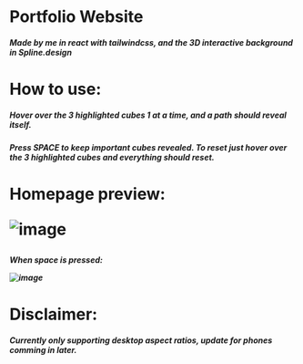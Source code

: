 <h1>Portfolio Website

<h5>Made by me in react with tailwindcss, and the 3D interactive background in Spline.design 
  
<h1>How to use:
  
<h5>Hover over the 3 highlighted cubes 1 at a time, and a path should reveal itself.
 
<h5>Press SPACE to keep important cubes revealed. To reset just hover over the 3 highlighted cubes and everything should reset.
 
<h1>Homepage preview:
  
![image](https://user-images.githubusercontent.com/71398993/164949802-135feeea-4a5f-4a59-9562-56e963bc082d.png)

<h5>When space is pressed:  
  
![image](https://user-images.githubusercontent.com/71398993/164949808-60b2f025-79fd-4b8e-a3f0-77ce8e43fc9d.png)

  
<h1>Disclaimer:
  
<h5>Currently only supporting desktop aspect ratios, update for phones comming in later.

